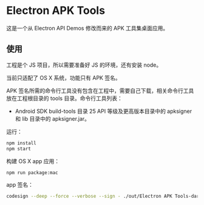 # Electron APK Tools

这是一个从 Electron API Demos 修改而来的 APK 工具集桌面应用。



## 使用

工程是个 JS 项目，所以需要准备好 JS 的环境，还有安装 node。

当前只适配了 OS X 系统，功能只有 APK 签名。

APK 签名所需的命令行工具没有包含在工程中，需要自己下载，相关命令行工具放在工程根目录的 tools 目录。命令行工具列表：

- Android SDK build-tools 目录 25 API 等级及更高版本目录中的 apksigner 和 lib 目录中的 apksigner.jar。

运行：

```bash
npm install
npm start
```

构建 OS X app 应用：

```bash
npm run package:mac
```

app 签名：

```bash
codesign --deep --force --verbose --sign - ./out/Electron APK Tools-darwin-x64/Electron APK Tools.app
```

